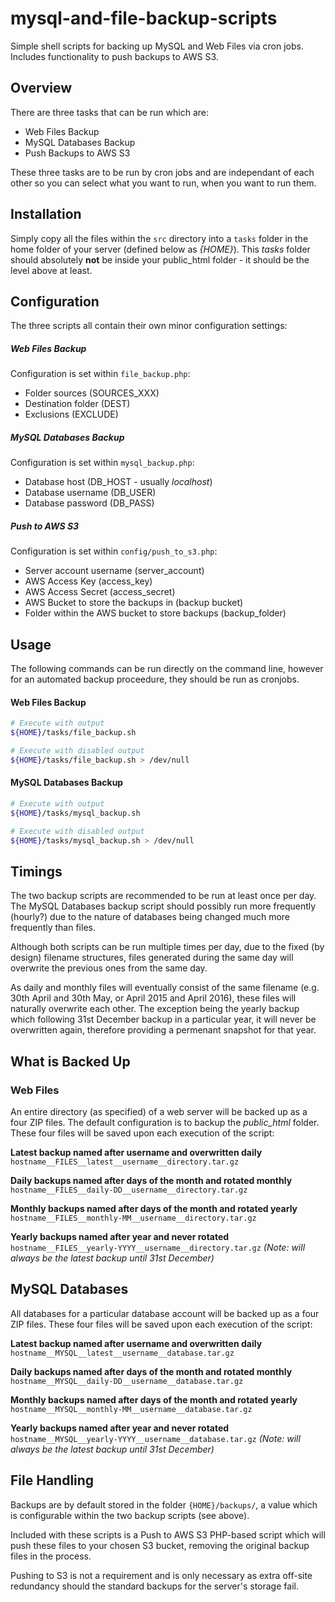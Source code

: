 # mysql-and-file-backup-scripts
Simple shell scripts for backing up MySQL and Web Files via cron jobs. Includes functionality to push backups to AWS S3.

## Overview

There are three tasks that can be run which are:

* Web Files Backup
* MySQL Databases Backup
* Push Backups to AWS S3

These three tasks are to be run by cron jobs and are independant of each other so you can select what you want to run, when you want to run them.


## Installation

Simply copy all the files within the `src` directory into a `tasks` folder in the home folder of your server (defined below as *{HOME}*). This *tasks* folder should absolutely **not** be  inside your public_html folder - it should be the level above at least.

## Configuration

The three scripts all contain their own minor configuration settings:

##### Web Files Backup

Configuration is set within `file_backup.php`:

* Folder sources (SOURCES_XXX)
* Destination folder (DEST)
* Exclusions (EXCLUDE)

##### MySQL Databases Backup

Configuration is set within `mysql_backup.php`:

* Database host (DB_HOST - usually *localhost*)
* Database username (DB_USER)
* Database password (DB_PASS)

##### Push to AWS S3

Configuration is set within `config/push_to_s3.php`:

* Server account username (server_account)
* AWS Access Key (access_key)
* AWS Access Secret (access_secret)
* AWS Bucket to store the backups in (backup bucket)
* Folder within the AWS bucket to store backups (backup_folder)


## Usage

The following commands can be run directly on the command line, however for an automated backup proceedure, they should be run as cronjobs.

#### Web Files Backup

```bash
# Execute with output
${HOME}/tasks/file_backup.sh

# Execute with disabled output
${HOME}/tasks/file_backup.sh > /dev/null
```

#### MySQL Databases Backup

```bash
# Execute with output
${HOME}/tasks/mysql_backup.sh

# Execute with disabled output
${HOME}/tasks/mysql_backup.sh > /dev/null
```


## Timings

The two backup scripts are recommended to be run at least once per day. The MySQL Databases backup script should possibly run more frequently (hourly?) due to the nature of databases being changed much more frequently than files.

Although both scripts can be run multiple times per day, due to the fixed (by design) filename structures, files generated during the same day will overwrite the previous ones from the same day.

As daily and monthly files will eventually consist of the same filename (e.g. 30th April and 30th May, or April 2015 and April 2016), these files will naturally overwrite each other. The exception being the yearly backup which following 31st December backup in a particular year, it will never be overwritten again, therefore providing a permenant snapshot for that year.


## What is Backed Up

### Web Files

An entire directory (as specified) of a web server will be backed up as a four ZIP files. The default configuration is to backup the *public_html* folder. These four files will be saved upon each execution of the script:

**Latest backup named after username and overwritten daily**
`hostname__FILES__latest__username__directory.tar.gz`

**Daily backups named after days of the month and rotated monthly**
`hostname__FILES__daily-DD__username__directory.tar.gz`

**Monthly backups named after days of the month and rotated yearly**
`hostname__FILES__monthly-MM__username__directory.tar.gz`

**Yearly backups named after year and never rotated**
`hostname__FILES__yearly-YYYY__username__directory.tar.gz`
*(Note: will always be the latest backup until 31st December)*


## MySQL Databases

All databases for a particular database account will be backed up as a four ZIP files. These four files will be saved upon each execution of the script:

**Latest backup named after username and overwritten daily**
`hostname__MYSQL__latest__username__database.tar.gz`

**Daily backups named after days of the month and rotated monthly**
`hostname__MYSQL__daily-DD__username__database.tar.gz`

**Monthly backups named after days of the month and rotated yearly**
`hostname__MYSQL__monthly-MM__username__database.tar.gz`

**Yearly backups named after year and never rotated**
`hostname__MYSQL__yearly-YYYY__username__database.tar.gz`
*(Note: will always be the latest backup until 31st December)*


## File Handling

Backups are by default stored in the folder `{HOME}/backups/`, a value which is configurable within the two backup scripts (see above).

Included with these scripts is a Push to AWS S3 PHP-based script which will push these files to your chosen S3 bucket, removing the original backup files in the process.

Pushing to S3 is not a requirement and is only necessary as extra off-site redundancy should the standard backups for the server's storage fail.


